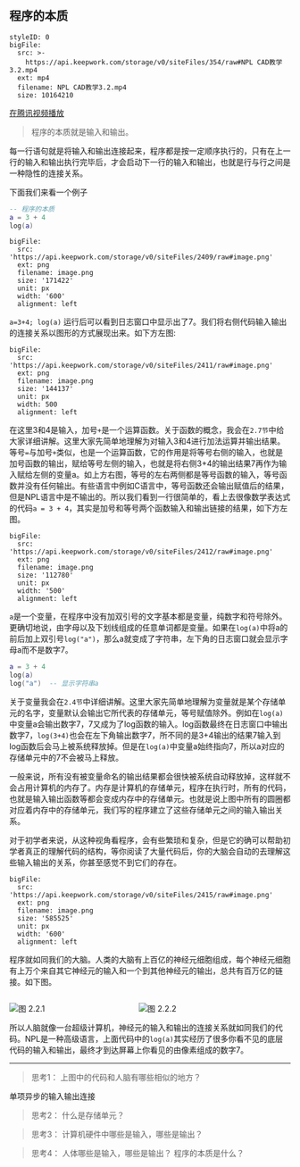 ## 程序的本质

```@BigFile
styleID: 0
bigFile:
  src: >-
    https://api.keepwork.com/storage/v0/siteFiles/354/raw#NPL CAD教学3.2.mp4
  ext: mp4
  filename: NPL CAD教学3.2.mp4
  size: 10164210
```
[在腾讯视频播放](https://v.qq.com/x/page/n0360pikfm0.html)


> 程序的本质就是输入和输出。

每一行语句就是将输入和输出连接起来，程序都是按一定顺序执行的，只有在上一行的输入和输出执行完毕后，才会启动下一行的输入和输出，也就是行与行之间是一种隐性的连接关系。


下面我们来看一个例子
```lua
-- 程序的本质
a = 3 + 4
log(a)
```
```@BigFile
bigFile:
  src: 'https://api.keepwork.com/storage/v0/siteFiles/2409/raw#image.png'
  ext: png
  filename: image.png
  size: '171422'
  unit: px
  width: '600'
  alignment: left

```

`a=3+4; log(a)` 运行后可以看到日志窗口中显示出了7。我们将右侧代码输入输出的连接关系以图形的方式展现出来。如下方左图:

 
```@BigFile
bigFile:
  src: 'https://api.keepwork.com/storage/v0/siteFiles/2411/raw#image.png'
  ext: png
  filename: image.png
  size: '144137'
  unit: px
  width: 500
  alignment: left

```


在这里3和4是输入，加号`+`是一个运算函数。关于函数的概念，我会在`2.7节`中给大家详细讲解。这里大家先简单地理解为对输入3和4进行加法运算并输出结果。等号`=`与加号`+`类似，也是一个运算函数，它的作用是将等号右侧的输入，也就是加号函数的输出，赋给等号左侧的输入，也就是将右侧3+4的输出结果7再作为输入赋给左侧的变量a。如上方右图，等号的左右两侧都是等号函数的输入，等号函数并没有任何输出。有些语言中例如C语言中，等号函数还会输出赋值后的结果，但是NPL语言中是不输出的。所以我们看到一行很简单的，看上去很像数学表达式的代码`a = 3 + 4`，其实是加号和等号两个函数输入和输出链接的结果，如下方左图。
 
```@BigFile
bigFile:
  src: 'https://api.keepwork.com/storage/v0/siteFiles/2412/raw#image.png'
  ext: png
  filename: image.png
  size: '112780'
  unit: px
  width: '500'
  alignment: left

```

`a`是一个变量，在程序中没有加双引号的文字基本都是变量，纯数字和符号除外。更确切地说，由字母以及下划线组成的任意单词都是变量。如果在`log(a)`中将a的前后加上双引号`log("a")`，那么a就变成了字符串，左下角的日志窗口就会显示字母a而不是数字7。
```lua
a = 3 + 4
log(a)
log("a")  -- 显示字符串a
```
关于变量我会在`2.4节`中详细讲解。这里大家先简单地理解为变量就是某个存储单元的名字，变量默认会输出它所代表的存储单元，等号赋值除外。例如在`log(a)`中变量a会输出数字7，7又成为了log函数的输入。log函数最终在日志窗口中输出数字7，`log(3+4)`也会在左下角输出数字7，所不同的是3+4输出的结果7输入到log函数后会马上被系统释放掉。但是在`log(a)`中变量a始终指向7，所以a对应的存储单元中的7不会被马上释放。

一般来说，所有没有被变量命名的输出结果都会很快被系统自动释放掉，这样就不会占用计算机的内存了。内存是计算机的存储单元，程序在执行时，所有的代码，也就是输入输出函数等都会变成内存中的存储单元。也就是说上图中所有的圆圈都对应着内存中的存储单元，我们写的程序建立了这些存储单元之间的输入输出关系。

对于初学者来说，从这种视角看程序，会有些繁琐和复杂，但是它的确可以帮助初学者真正的理解代码的结构，等你阅读了大量代码后，你的大脑会自动的去理解这些输入输出的关系，你甚至感觉不到它们的存在。

```@BigFile
bigFile:
  src: 'https://api.keepwork.com/storage/v0/siteFiles/2415/raw#image.png'
  ext: png
  filename: image.png
  size: '585525'
  unit: px
  width: '600'
  alignment: left

```

程序就如同我们的大脑。人类的大脑有上百亿的神经元细胞组成，每个神经元细胞有上万个来自其它神经元的输入和一个到其他神经元的输出，总共有百万亿的链接。如下图。


<div style="float:left;width:40%">
  
![图 2.2.1](https://api.keepwork.com/storage/v0/siteFiles/2413/raw#image.png)
  
</div>
<div style="float:left;margin-left:30px;width:40%">
  
![图 2.2.2](https://api.keepwork.com/storage/v0/siteFiles/2414/raw#image.png)
  
</div>
<div style="clear:both" />

所以人脑就像一台超级计算机，神经元的输入和输出的连接关系就如同我们的代码。NPL是一种高级语言，上面代码中的`log(a)`其实经历了很多你看不见的底层代码的输入和输出，最终才到达屏幕上你看见的由像素组成的数字7。

---

> 思考1： 上图中的代码和人脑有哪些相似的地方？

单项异步的输入输出连接

> 思考2： 什么是存储单元？

> 思考3： 计算机硬件中哪些是输入，哪些是输出？

> 思考4： 人体哪些是输入，哪些是输出？ 程序的本质是什么？